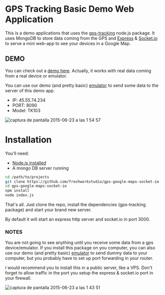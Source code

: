 # GPS Tracking Basic Demo Web Application
This is a demo applications that uses the [gps-tracking](https://www.npmjs.com/package/gps-tracking)   node.js package.
It uses MongoDB to store data coming from the GPS and [Express](expressjs.com) & [Socket.io](http://socket.io/) to serve a mini web-app to see your devices in a Google Map. 

## DEMO
You can check out a [demo here](http://gps.freshwork.co:3000/).
Actually, it works with real data coming from a real device or emulator.

You can use our demo (and pretty basic) [emulator](https://gps-tracking-emulator.meteor.com) to send some data to the server of this demo app. 

- IP: 45.55.74.234
- PORT: 8090
- Model: TK103

![captura de pantalla 2015-06-23 a las 1 54 57](https://cloud.githubusercontent.com/assets/1103494/8299178/16d459de-194b-11e5-9562-4ae450db5cef.png)


# Installation
You'll need: 
- [Node.js installed](https://www.digitalocean.com/community/tutorials/how-to-install-node-js-on-an-ubuntu-14-04-server)
- A mongo DB server running

```bash
cd /path/to/projects
git clone https://github.com/freshworkstudio/gps-google-maps-socket-io.git
cd gps-google-maps-socket-io
npm install
node index.js
```

That's all. 
Just clone the repo, install the dependencies (gps-tracking package) and start your brand new server. 

By default it will start an express http server and socket.io in port 3000. 

### NOTES
You are not going to see anything until you receive some data from a gps device/emulator. 
If you install this package on you computer, you can also use our demo (and pretty basic) [emulator](gps-tracking-emulator.meteor.com) to send dummy data to your computer, but you probably have to set up port forwarding in your router. 

I would recommend you to install this in a public server, like a VPS.
Don't forget to allow traffic in the port you setup the express & socket.io port in your firewall.  


![captura de pantalla 2015-06-23 a las 1 43 51](https://cloud.githubusercontent.com/assets/1103494/8299177/16b6985e-194b-11e5-8104-801faac4cbd2.png)
